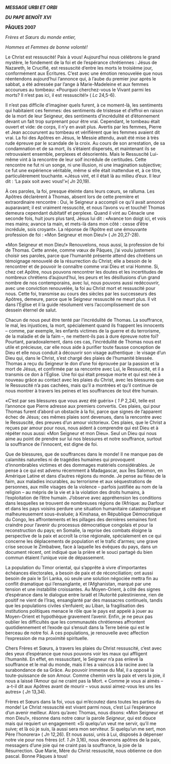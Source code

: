 ***MESSAGE URBI ET ORBI***

***DU PAPE BENOÎT XVI***

**PÂQUES 2007**

*Frères et Sœurs du monde entier,*

*Hommes et Femmes de bonne volonté!*

Le Christ est ressuscité! Paix à vous! Aujourd’hui nous célébrons le grand mystère, le fondement de la foi et de l’espérance chrétiennes : Jésus de Nazareth, le Crucifié, est ressuscité d’entre les morts le troisième jour, conformément aux Écritures. C’est avec une émotion renouvelée que nous réentendons aujourd’hui l’annonce qui, à l’aube du premier jour après le sabbat, a été adressée par l’ange à Marie-Madeleine et aux femmes accourues au tombeau: «Pourquoi cherchez-vous le Vivant parmi les morts? Il n’est pas ici, il est ressuscité!» ( *Lc* 24,5-6).

Il n’est pas difficile d’imaginer quels furent, à ce moment-là, les sentiments qui habitaient ces femmes: des sentiments de tristesse et d’effroi en raison de la mort de leur Seigneur, des sentiments d’incrédulité et d’étonnement devant un fait trop surprenant pour être vrai. Cependant, le tombeau était ouvert et vide: de corps, il n’y en avait plus. Avertis par les femmes, Pierre et Jean accoururent au tombeau et vérifièrent que les femmes avaient dit vrai. La foi des Apôtres en Jésus, le Messie attendu, avait été mise à très rude épreuve par le scandale de la croix. Au cours de son arrestation, de sa condamnation et de sa mort, ils s’étaient dispersés, et maintenant ils se retrouvaient ensemble, perplexes et désorientés. Mais le Ressuscité Lui-même vint à la rencontre de leur soif incrédule de certitudes. Cette rencontre ne fut ni un songe, ni une illusion, ni une imagination subjective; ce fut une expérience véritable, même si elle était inattendue et, à ce titre, particulièrement touchante. «Jésus vint, et il était là au milieu d’eux. Il leur dit : ‘La paix soit avec vous!’»( *Jn* 20,19).

À ces paroles, la foi, presque éteinte dans leurs cœurs, se ralluma. Les Apôtres déclarèrent à Thomas, absent lors de cette première et extraordinaire rencontre : Oui, le Seigneur a accompli ce qu’il avait annoncé auparavant; il est vraiment ressuscité, et nous l’avons vu et touché! Thomas demeura cependant dubitatif et perplexe. Quand il vint au Cénacle une seconde fois, huit jours plus tard, Jésus lui dit : «Avance ton doigt ici, et vois mes mains; avance ta main, et mets-là dans mon côté : cesse d’être incrédule, sois croyant». La réponse de l’Apôtre est une émouvante profession de foi : «Mon Seigneur et mon Dieu!» ( *Jn* 20,27-28).

«Mon Seigneur et mon Dieu!» Renouvelons, nous aussi, la profession de foi de Thomas. Cette année, comme vœux de Pâques, j’ai voulu justement choisir ses paroles, parce que l’humanité présente attend des chrétiens un témoignage renouvelé de la résurrection du Christ; elle a besoin de le rencontrer et de pouvoir le connaître comme vrai Dieu et vrai Homme. Si, chez cet Apôtre, nous pouvons rencontrer les doutes et les incertitudes de nombreux chrétiens d’aujourd’hui, les peurs et les désillusions d’un grand nombre de nos contemporains, avec lui, nous pouvons aussi redécouvrir, avec une conviction renouvelée, la foi au Christ mort et ressuscité pour nous. Cette foi, transmise au cours des siècles par les successeurs des Apôtres, demeure, parce que le Seigneur ressuscité ne meurt plus. Il vit dans l’Église et il la guide résolument vers l’accomplissement de son dessein éternel de salut.

Chacun de nous peut être tenté par l’incrédulité de Thomas. La souffrance, le mal, les injustices, la mort, spécialement quand ils frappent les innocents – comme, par exemple, les enfants victimes de la guerre et du terrorisme, de la maladie et de la faim –, ne mettent-ils pas à dure épreuve notre foi? Pourtant, paradoxalement, dans ces cas, l’incrédulité de Thomas nous est utile et précieuse, car elle nous aide à purifier toute fausse conception de Dieu et elle nous conduit à découvrir son visage authentique : le visage d’un Dieu qui, dans le Christ, s’est chargé des plaies de l’humanité blessée. Thomas a reçu du Seigneur le don d’une foi éprouvée par la passion et la mort de Jésus, et confirmée par sa rencontre avec Lui, le Ressuscité, et il a transmis ce don à l’Église. Une foi qui était presque morte et qui est née à nouveau grâce au contact avec les plaies du Christ, avec les blessures que le Ressuscité n’a pas cachées, mais qu’il a montrées et qu’il continue de nous montrer à travers les peines et les souffrances de tout être humain.

«C’est par ses blessures que vous avez été guéris» ( *1 P* 2,24), telle est l’annonce que Pierre adresse aux premiers convertis. Ces plaies, qui pour Thomas furent d’abord un obstacle à la foi, parce que signes de l’apparent échec de Jésus; ces mêmes plaies sont devenues, dans la rencontre avec le Ressuscité, des preuves d’un amour victorieux. Ces plaies, que le Christ a reçues par amour pour nous, nous aident à comprendre qui est Dieu et à répéter nous aussi: «Mon Seigneur et mon Dieu». Seul un Dieu qui nous aime au point de prendre sur lui nos blessures et notre souffrance, surtout la souffrance de l’innocent, est digne de foi.

Que de blessures, que de souffrances dans le monde! Il ne manque pas de calamités naturelles ni de tragédies humaines qui provoquent d’innombrables victimes et des dommages matériels considérables. Je pense à ce qui est advenu récemment à Madagascar, aux Îles Salomon, en Amérique Latine et dans d’autres régions du monde. Je pense au fléau de la faim, aux maladies incurables, au terrorisme et aux séquestrations de personnes, aux mille visages de la violence – parfois justifiée au nom de la religion – au mépris de la vie et à la violation des droits humains, à l’exploitation de l’être humain. J’observe avec appréhension les conditions dans lesquelles se trouvent de nombreuses régions de l’Afrique: au Darfour et dans les pays voisins perdure une situation humanitaire catastrophique et malheureusement sous-évaluée; à Kinshasa, en République Démocratique du Congo, les affrontements et les pillages des dernières semaines font craindre pour l’avenir du processus démocratique congolais et pour la reconstruction du pays; en Somalie, la reprise des combats éloigne la perspective de la paix et accroît la crise régionale, spécialement en ce qui concerne les déplacements de population et le trafic d’armes; une grave crise secoue le Zimbabwe, face à laquelle les évêques du pays, dans un document récent, ont indiqué que la prière et le souci partagé du bien commun étaient l’unique voie de dépassement.

La population du Timor oriental, qui s’apprête à vivre d’importantes échéances électorales, a besoin de paix et de réconciliation; ont aussi besoin de paix le Sri Lanka, où seule une solution négociée mettra fin au conflit dramatique qui l’ensanglante, et l’Afghanistan, marqué par une tension et une instabilité croissantes. Au Moyen-Orient, à côté des signes d’espérance dans le dialogue entre Israël et l’Autorité palestinienne, rien de positif ne vient de l’Iraq, ensanglanté par des massacres continuels, tandis que les populations civiles s’enfuient; au Liban, la fragilisation des institutions politiques menace le rôle que le pays est appelé à jouer au Moyen-Orient et hypothèque gravement l’avenir. Enfin, je ne peux pas oublier les difficultés que les communautés chrétiennes affrontent quotidiennement et l’exode qui s’ensuit dans la Terre bénie qui est le berceau de notre foi. À ces populations, je renouvelle avec affection l’expression de ma proximité spirituelle.

Chers Frères et Sœurs, à travers les plaies du Christ ressuscité, c’est avec des yeux d’espérance que nous pouvons voir les maux qui affligent l’humanité. En effet, en ressuscitant, le Seigneur n’a pas enlevé la souffrance et le mal du monde, mais il les a vaincus à la racine avec la surabondance de sa Grâce. Au pouvoir immense du Mal, il a opposé la toute-puissance de son Amour. Comme chemin vers la paix et vers la joie, il nous a laissé l’Amour qui ne craint pas la Mort. « Comme je vous ai aimés – a-t-il dit aux Apôtres avant de mourir – vous aussi aimez-vous les uns les autres» ( *Jn* 13,34).

Frères et Sœurs dans la foi, vous qui m’écoutez dans toutes les parties du monde! Le Christ ressuscité est vivant parmi nous, c’est Lui l’espérance d’un avenir meilleur. Alors qu’avec Thomas, nous disons: «Mon Seigneur et mon Dieu!», résonne dans notre cœur la parole *Seigneur*, qui est douce mais qui requiert un engagement: «Si quelqu’un veut me servir, qu’il me suive; et là où je suis, là aussi sera mon serviteur. Si quelqu’un me sert, mon Père l’honorera» ( *Jn* 12,26). Et nous aussi, unis à Lui, disposés à dépenser notre vie pour nos frères (cf. *1 Jn* 3,16), nous devenons apôtres de la paix, messagers d’une joie qui ne craint pas la souffrance, la joie de la Résurrection. Que Marie, Mère du Christ ressuscité, nous obtienne ce don pascal. Bonne Pâques à tous!